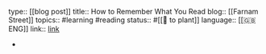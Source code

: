 type:: [[blog post]]
title:: How to Remember What You Read
blog:: [[Farnam Street]] 
topics:: #learning #reading
status:: #[[🌿 to plant]]
language:: [[🇬🇧 ENG]]
link:: [link](https://fs.blog/how-to-remember-what-you-read/)

-